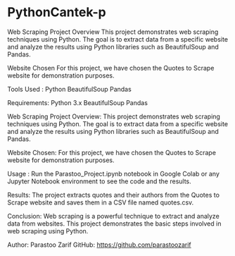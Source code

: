 # PythonCantek-p

Web Scraping Project
Overview
This project demonstrates web scraping techniques using Python. The goal is to extract data from a specific website and analyze the results using Python libraries such as BeautifulSoup and Pandas.

Website Chosen
For this project, we have chosen the Quotes to Scrape website for demonstration purposes.

Tools Used :
  Python
  BeautifulSoup
  Pandas

Requirements:
  Python 3.x
  BeautifulSoup
  Pandas



Web Scraping Project
Overview:
This project demonstrates web scraping techniques using Python. The goal is to extract data from a specific website and analyze the results using Python libraries such as BeautifulSoup and Pandas.

Website Chosen:
For this project, we have chosen the Quotes to Scrape website for demonstration purposes.


Usage :
Run the Parastoo_Project.ipynb notebook in Google Colab or any Jupyter Notebook environment to see the code and the results.

Results:
The project extracts quotes and their authors from the Quotes to Scrape website and saves them in a CSV file named quotes.csv.

Conclusion:
Web scraping is a powerful technique to extract and analyze data from websites. This project demonstrates the basic steps involved in web scraping using Python.

Author:
  Parastoo Zarif
GitHub: https://github.com/parastoozarif
